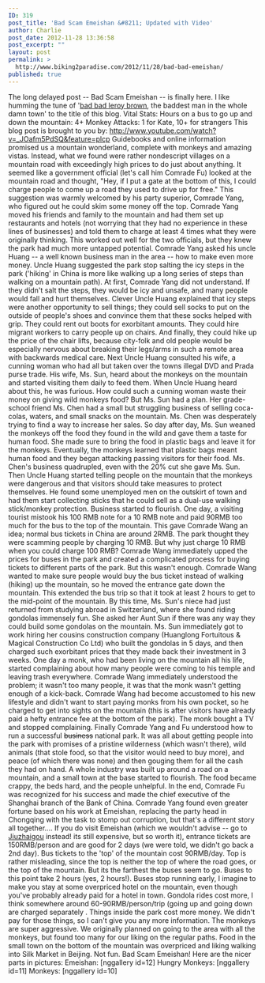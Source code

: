 ```yaml
---
ID: 319
post_title: 'Bad Scam Emeishan &#8211; Updated with Video'
author: Charlie
post_date: 2012-11-28 13:36:58
post_excerpt: ""
layout: post
permalink: >
  http://www.biking2paradise.com/2012/11/28/bad-bad-emeishan/
published: true
---
```

The long delayed post -- Bad Scam Emeishan -- is finally here. I like humming the tune of '<a title="Bad bad leroy brown on youtube" href="http://www.youtube.com/watch?v=QvwDohEEQ1E" target="_blank">bad bad leroy brown</a>, the baddest man in the whole damn town' to the title of this blog. Vital Stats: Hours on a bus to go up and down the mountain: 4+ Monkey Attacks: 1 for Kate, 10+ for strangers This blog post is brought to you by: http://www.youtube.com/watch?v=_JOafm5PdSQ&feature=plcp Guidebooks and online information promised us a mountain wonderland, complete with monkeys and amazing vistas. Instead, what we found were rather nondescript villages on a mountain road with exceedingly high prices to do just about anything. It seemed like a government official (let's call him Comrade Fu) looked at the mountain road and thought, "Hey, if I put a gate at the bottom of this, I could charge people to come up a road they used to drive up for free." This suggestion was warmly welcomed by his party superior, Comrade Yang, who figured out he could skim some money off the top. Comrade Yang moved his friends and family to the mountain and had them set up restaurants and hotels (not worrying that they had no experience in these lines of businesses) and told them to charge at least 4 times what they were originally thinking. This worked out well for the two officials, but they knew the park had much more untapped potential. Comrade Yang asked his uncle Huang -- a well known business man in the area -- how to make even more money. Uncle Huang suggested the park stop salting the icy steps in the park ('hiking' in China is more like walking up a long series of steps than walking on a mountain path). At first, Comrade Yang did not understand. If they didn't salt the steps, they would be icy and unsafe, and many people would fall and hurt themselves. Clever Uncle Huang explained that icy steps were another opportunity to sell things; they could sell socks to put on the outside of people's shoes and convince them that these socks helped with grip. They could rent out boots for exorbitant amounts. They could hire migrant workers to carry people up on chairs. And finally, they could hike up the price of the chair lifts, because city-folk and old people would be especially nervous about breaking their legs/arms in such a remote area with backwards medical care. Next Uncle Huang consulted his wife, a cunning woman who had all but taken over the towns illegal DVD and Prada purse trade. His wife, Ms. Sun, heard about the monkeys on the mountain and started visiting them daily to feed them. When Uncle Huang heard about this, he was furious. How could such a cunning woman waste their money on giving wild monkeys food? But Ms. Sun had a plan. Her grade-school friend Ms. Chen had a small but struggling business of selling coca-colas, waters, and small snacks on the mountain. Ms. Chen was desperately trying to find a way to increase her sales. So day after day, Ms. Sun weaned the monkeys off the food they found in the wild and gave them a taste for human food. She made sure to bring the food in plastic bags and leave it for the monkeys. Eventually, the monkeys learned that plastic bags meant human food and they began attacking passing visitors for their food. Ms. Chen's business quadrupled, even with the 20% cut she gave Ms. Sun. Then Uncle Huang started telling people on the mountain that the monkeys were dangerous and that visitors should take measures to protect themselves. He found some unemployed men on the outskirt of town and had them start collecting sticks that he could sell as a dual-use walking stick/monkey protection. Business started to flourish. One day, a visiting tourist mistook his 100 RMB note for a 10 RMB note and paid 90RMB too much for the bus to the top of the mountain. This gave Comrade Wang an idea; normal bus tickets in China are around 2RMB. The park thought they were scamming people by charging 10 RMB. But why just charge 10 RMB when you could charge 100 RMB? Comrade Wang immediately upped the prices for buses in the park and created a complicated process for buying tickets to different parts of the park. But this wasn't enough. Comrade Wang wanted to make sure people would buy the bus ticket instead of walking (hiking) up the mountain, so he moved the entrance gate down the mountain. This extended the bus trip so that it took at least 2 hours to get to the mid-point of the mountain. By this time, Ms. Sun's niece had just returned from studying abroad in Switzerland, where she found riding gondolas immensely fun. She asked her Aunt Sun if there was any way they could build some gondolas on the mountain. Ms. Sun immediately got to work hiring her cousins construction company (Huanglong Fortuitous & Magical Construction Co Ltd) who built the gondolas in 5 days, and then charged such exorbitant prices that they made back their investment in 3 weeks. One day a monk, who had been living on the mountain all his life, started complaining about how many people were coming to his temple and leaving trash everywhere. Comrade Wang immediately understood the problem; it wasn't too many people, it was that the monk wasn't getting enough of a kick-back. Comrade Wang had become accustomed to his new lifestyle and didn't want to start paying monks from his own pocket, so he charged to get into sights on the mountain (this is after visitors have already paid a hefty entrance fee at the bottom of the park). The monk bought a TV and stopped complaining. Finally Comrade Yang and Fu understood how to run a successful <del>business</del> national park. It was all about getting people into the park with promises of a pristine wilderness (which wasn't there), wild animals (that stole food, so that the visitor would need to buy more), and peace (of which there was none) and then gouging them for all the cash they had on hand. A whole industry was built up around a road on a mountain, and a small town at the base started to flourish. The food became crappy, the beds hard, and the people unhelpful. In the end, Comrade Fu was recognized for his success and made the chief executive of the Shanghai branch of the Bank of China. Comrade Yang found even greater fortune based on his work at Emeishan, replacing the party head in Chongqing with the task to stomp out corruption, but that's a different story all together.... If you do visit Emeishan (which we wouldn't advise -- go to [Jiuzhaigou][1] instead! its still expensive, but so worth it), entrance tickets are 150RMB/person and are good for 2 days (we were told, we didn't go back a 2nd day). Bus tickets to the 'top' of the mountain cost 90RMB/day. Top is rather misleading, since the top is neither the top of where the road goes, or the top of the mountain. But its the farthest the buses seem to go. Buses to this point take 2 hours (yes, 2 hours!). Buses stop running early, I imagine to make you stay at some overpriced hotel on the mountain, even though you've probably already paid for a hotel in town. Gondola rides cost more, I think somewhere around 60-90RMB/person/trip (going up and going down are charged separately . Things inside the park cost more money. We didn't pay for those things, so I can't give you any more information. The monkeys are super aggressive. We originally planned on going to the area with all the monkeys, but found too many for our liking on the regular paths. Food in the small town on the bottom of the mountain was overpriced and liking walking into Silk Market in Beijing. Not fun. Bad Scam Emeishan! Here are the nicer parts in pictures: Emeishan: [nggallery id=12] Hungry Monkeys: [nggallery id=11] Monkeys: [nggallery id=10]

 [1]: http://biking2paradise.com/2012/11/23/big-skies-blue-lakes-jiuzhaigou/ "Big Skies, Blue Lakes: Jiuzhaigou"